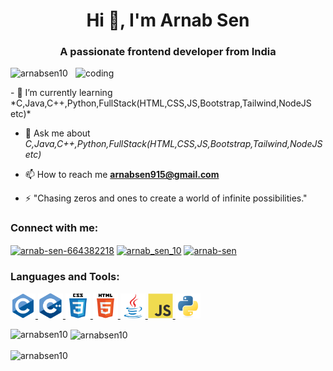 <h1 align="center">Hi 👋, I'm Arnab Sen</h1>
<h3 align="center">A passionate frontend developer from India</h3>
<img align="right" alt="coding" width="400" src="https://user-images.githubusercontent.com/55389276/140866485-8fb1c876-9a8f-4d6a-98dc-08c4981eaf70.gif">

<p align="left"> <img src="https://komarev.com/ghpvc/?username=arnabsen10&label=Profile%20views&color=0e75b6&style=flat" alt="arnabsen10" /> </p>
- 🌱 I’m currently learning *C,Java,C++,Python,FullStack(HTML,CSS,JS,Bootstrap,Tailwind,NodeJS etc)*

- 💬 Ask me about *C,Java,C++,Python,FullStack(HTML,CSS,JS,Bootstrap,Tailwind,NodeJS etc)*

- 📫 How to reach me **arnabsen915@gmail.com**

- ⚡ "Chasing zeros and ones to create a world of infinite possibilities."
<h3 align="left">Connect with me:</h3>
<p align="left">
<a href="https://linkedin.com/in/arnab-sen-664382218" target="blank"><img align="center" src="https://raw.githubusercontent.com/rahuldkjain/github-profile-readme-generator/master/src/images/icons/Social/linked-in-alt.svg" alt="arnab-sen-664382218" height="30" width="40" /></a>
<a href="https://instagram.com/arnab_sen_10" target="blank"><img align="center" src="https://raw.githubusercontent.com/rahuldkjain/github-profile-readme-generator/master/src/images/icons/Social/instagram.svg" alt="arnab_sen_10" height="30" width="40" /></a>
<a href="https://www.leetcode.com/arnab-sen" target="blank"><img align="center" src="https://raw.githubusercontent.com/rahuldkjain/github-profile-readme-generator/master/src/images/icons/Social/leet-code.svg" alt="arnab-sen" height="30" width="40" /></a>
</p>

<h3 align="left">Languages and Tools:</h3>
<p align="left"> <a href="https://www.cprogramming.com/" target="_blank" rel="noreferrer"> <img src="https://raw.githubusercontent.com/devicons/devicon/master/icons/c/c-original.svg" alt="c" width="40" height="40"/> </a> <a href="https://www.w3schools.com/cpp/" target="_blank" rel="noreferrer"> <img src="https://raw.githubusercontent.com/devicons/devicon/master/icons/cplusplus/cplusplus-original.svg" alt="cplusplus" width="40" height="40"/> </a> <a href="https://www.w3schools.com/css/" target="_blank" rel="noreferrer"> <img src="https://raw.githubusercontent.com/devicons/devicon/master/icons/css3/css3-original-wordmark.svg" alt="css3" width="40" height="40"/> </a> <a href="https://www.w3.org/html/" target="_blank" rel="noreferrer"> <img src="https://raw.githubusercontent.com/devicons/devicon/master/icons/html5/html5-original-wordmark.svg" alt="html5" width="40" height="40"/> </a> <a href="https://www.java.com" target="_blank" rel="noreferrer"> <img src="https://raw.githubusercontent.com/devicons/devicon/master/icons/java/java-original.svg" alt="java" width="40" height="40"/> </a> <a href="https://developer.mozilla.org/en-US/docs/Web/JavaScript" target="_blank" rel="noreferrer"> <img src="https://raw.githubusercontent.com/devicons/devicon/master/icons/javascript/javascript-original.svg" alt="javascript" width="40" height="40"/> </a> <a href="https://www.python.org" target="_blank" rel="noreferrer"> <img src="https://raw.githubusercontent.com/devicons/devicon/master/icons/python/python-original.svg" alt="python" width="40" height="40"/> </a> </p>

<p><img align="left" src="https://github-readme-stats.vercel.app/api/top-langs?username=arnabsen10&show_icons=true&locale=en&layout=compact" alt="arnabsen10" /></p>

<p>&nbsp;<img align="center" src="https://github-readme-stats.vercel.app/api?username=arnabsen10&show_icons=true&locale=en" alt="arnabsen10" /></p>

<p><img align="center" src="https://github-readme-streak-stats.herokuapp.com/?user=arnabsen10&" alt="arnabsen10" /></p>

<!---
ArnabSen10/ArnabSen10 is a ✨ special ✨ repository because its `README.md` (this file) appears on your GitHub profile.
You can click the Preview link to take a look at your changes.
--->
